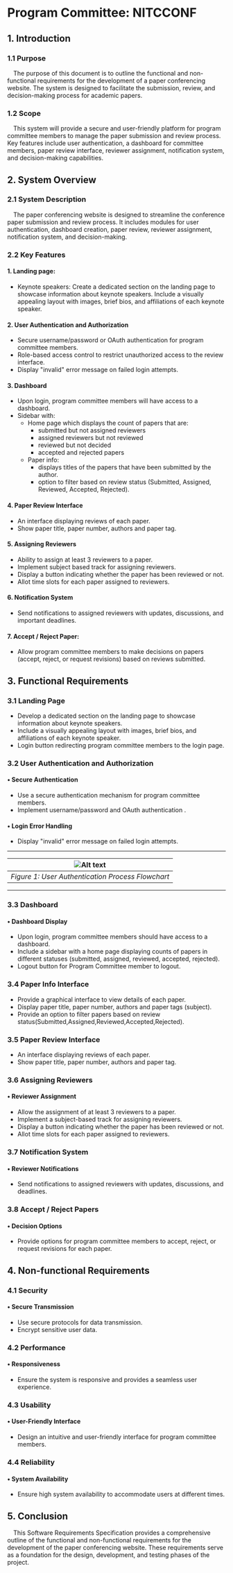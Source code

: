 # Program Committee: NITCCONF

## 1. Introduction

### 1.1 Purpose

&emsp;The purpose of this document is to outline the functional and non-functional requirements for the development of a paper conferencing website. The system is designed to facilitate the submission, review, and decision-making process for academic papers.

### 1.2 Scope

&emsp;This system will provide a secure and user-friendly platform for program committee members to manage the paper submission and review process. Key features include user authentication, a dashboard for committee members, paper review interface, reviewer assignment, notification system, and decision-making capabilities.

## 2. System Overview

### 2.1 System Description

&emsp;The paper conferencing website is designed to streamline the conference paper submission and review process. It includes modules for user authentication, dashboard creation, paper review, reviewer assignment, notification system, and decision-making.

### 2.2 Key Features

#### 1. Landing page:

- Keynote speakers:
Create a dedicated section on the landing page to showcase information about keynote speakers.
Include a visually appealing layout with images, brief bios, and affiliations of each keynote speaker.

#### 2. User Authentication and Authorization

- Secure username/password or OAuth authentication for program committee members.
- Role-based access control to restrict unauthorized access to the review interface.
- Display "invalid" error message on failed login attempts.

#### 3. Dashboard

- Upon login, program committee members will have access to a dashboard.
- Sidebar with:
  - Home page which displays the count of papers that are:
       - submitted but not assigned reviewers
       - assigned reviewers but not reviewed
       - reviewed but not decided
       - accepted and rejected papers
  - Paper info:
     - displays titles of the papers that have been submitted by the author.
     - option to filter based on review status (Submitted, Assigned, Reviewed, Accepted, Rejected).

#### 4. Paper Review Interface

- An interface displaying reviews of each paper.
- Show paper title, paper number, authors and paper tag.

#### 5. Assigning Reviewers

- Ability to assign at least 3 reviewers to a paper.
- Implement subject based track for assigning reviewers.
- Display a button indicating whether the paper has been reviewed or not.
- Allot time slots for each paper assigned to reviewers.

#### 6. Notification System

- Send notifications to assigned reviewers with updates, discussions, and important deadlines.

#### 7. Accept / Reject Paper:

- Allow program committee members to make decisions on papers (accept, reject, or request revisions) based on reviews submitted.
  

## 3. Functional Requirements

### 3.1 Landing Page

- Develop a dedicated section on the landing page to showcase information about keynote speakers.
- Include a visually appealing layout with images, brief bios, and affiliations of each keynote speaker.
- Login button redirecting program committee members to the login page.
  
### 3.2 User Authentication and Authorization

####  • Secure Authentication

- Use a secure authentication mechanism for program committee members.
- Implement username/password and OAuth authentication .

####  • Login Error Handling

- Display "invalid" error message on failed login attempts.

---
|![Alt text](SELab_flowchart.png)|
|:--:| 
| *Figure 1: User Authentication Process Flowchart* |
---

### 3.3 Dashboard

####  • Dashboard Display

- Upon login, program committee members should have access to a dashboard.
- Include a sidebar with a home page displaying counts of papers in different statuses (submitted, assigned, reviewed, accepted, rejected).
- Logout button for Program Committee member to logout.

### 3.4 Paper Info Interface

- Provide a graphical interface to view details of each paper.
- Display paper title, paper number, authors and paper tags (subject).
- Provide an option to filter papers based on review status(Submitted,Assigned,Reviewed,Accepted,Rejected).

### 3.5 Paper Review Interface

- An interface displaying reviews of each paper.
- Show paper title, paper number, authors and paper tag.

### 3.6 Assigning Reviewers

####  • Reviewer Assignment

- Allow the assignment of at least 3 reviewers to a paper.
- Implement a subject-based track for assigning reviewers.
- Display a button indicating whether the paper has been reviewed or not.
- Allot time slots for each paper assigned to reviewers.

### 3.7 Notification System

####  • Reviewer Notifications

- Send notifications to assigned reviewers with updates, discussions, and deadlines.

### 3.8 Accept / Reject Papers

####  • Decision Options

- Provide options for program committee members to accept, reject, or request revisions for each paper.

## 4. Non-functional Requirements

### 4.1 Security

#### • Secure Transmission

- Use secure protocols for data transmission.
- Encrypt sensitive user data.

### 4.2 Performance

#### • Responsiveness

- Ensure the system is responsive and provides a seamless user experience.

### 4.3 Usability

#### • User-Friendly Interface

- Design an intuitive and user-friendly interface for program committee members.

### 4.4 Reliability

#### • System Availability

- Ensure high system availability to accommodate users at different times.

## 5. Conclusion
&emsp;This Software Requirements Specification provides a comprehensive outline of the functional and non-functional requirements for the development of the paper conferencing website. These requirements serve as a foundation for the design, development, and testing phases of the project.



